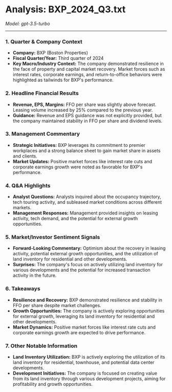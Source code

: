# Analysis: BXP_2024_Q3.txt

*Model: gpt-3.5-turbo*

---

### 1. Quarter & Company Context
- **Company:** BXP (Boston Properties)
- **Fiscal Quarter/Year:** Third quarter of 2024
- **Key Macro/Industry Context:** The company demonstrated resilience in the face of property and capital market recovery. Market forces such as interest rates, corporate earnings, and return-to-office behaviors were highlighted as tailwinds for BXP's performance.

### 2. Headline Financial Results
- **Revenue, EPS, Margins:** FFO per share was slightly above forecast. Leasing volume increased by 25% compared to the previous year.
- **Guidance:** Revenue and EPS guidance was not explicitly provided, but the company maintained stability in FFO per share and dividend levels.

### 3. Management Commentary
- **Strategic Initiatives:** BXP leverages its commitment to premier workplaces and a strong balance sheet to gain market share in assets and clients.
- **Market Updates:** Positive market forces like interest rate cuts and corporate earnings growth were noted as favorable for BXP's performance.

### 4. Q&A Highlights
- **Analyst Questions:** Analysts inquired about the occupancy trajectory, tech touring activity, and subleased market conditions across different markets.
- **Management Responses:** Management provided insights on leasing activity, tech demand, and the potential for external growth opportunities.

### 5. Market/Investor Sentiment Signals
- **Forward-Looking Commentary:** Optimism about the recovery in leasing activity, potential external growth opportunities, and the utilization of land inventory for residential and other developments.
- **Surprises:** The company's focus on actively utilizing land inventory for various developments and the potential for increased transaction activity in the future.

### 6. Takeaways
- **Resilience and Recovery:** BXP demonstrated resilience and stability in FFO per share despite market challenges.
- **Growth Opportunities:** The company is actively exploring opportunities for external growth, leveraging its land inventory for residential and other developments.
- **Market Dynamics:** Positive market forces like interest rate cuts and corporate earnings growth are expected to drive performance.

### 7. Other Notable Information
- **Land Inventory Utilization:** BXP is actively exploring the utilization of its land inventory for residential, townhouse, and potential data center developments.
- **Development Initiatives:** The company is focused on creating value from its land inventory through various development projects, aiming for profitability and growth opportunities.